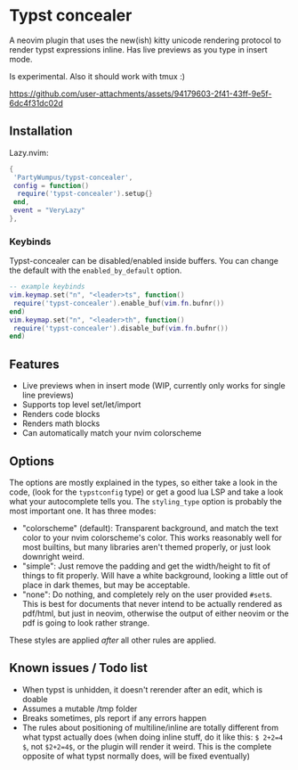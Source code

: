 # Typst concealer

A neovim plugin that uses the new(ish) kitty unicode rendering protocol to render typst expressions inline.
Has live previews as you type in insert mode.

Is experimental. Also it should work with tmux :)

https://github.com/user-attachments/assets/94179603-2f41-43ff-9e5f-6dc4f31dc02d

## Installation
Lazy.nvim:
```lua
{
 'PartyWumpus/typst-concealer',
 config = function()
  require('typst-concealer').setup{}
 end,
 event = "VeryLazy"
},
```

### Keybinds
Typst-concealer can be disabled/enabled inside buffers. You can change the default with the `enabled_by_default` option.
```lua
-- example keybinds
vim.keymap.set("n", "<leader>ts", function()
 require('typst-concealer').enable_buf(vim.fn.bufnr())
end)
vim.keymap.set("n", "<leader>th", function()
 require('typst-concealer').disable_buf(vim.fn.bufnr())
end)
```

## Features
- Live previews when in insert mode (WIP, currently only works for single line previews)
- Supports top level set/let/import
- Renders code blocks
- Renders math blocks
- Can automatically match your nvim colorscheme

## Options
The options are mostly explained in the types, so either take a look in the code, (look for the `typstconfig` type) or get a good lua LSP and take a look what your autocomplete tells you.
The `styling_type` option is probably the most important one. It has three modes:
- "colorscheme" (default): Transparent background, and match the text color to your nvim colorscheme's color. This works reasonably well for most builtins, but many libraries aren't themed properly, or just look downright weird.
- "simple": Just remove the padding and get the width/height to fit of things to fit properly. Will have a white background, looking a little out of place in dark themes, but may be acceptable.
- "none": Do nothing, and completely rely on the user provided `#set`s. This is best for documents that never intend to be actually rendered as pdf/html, but just in neovim, otherwise the output of either neovim or the pdf is going to look rather strange.

These styles are applied *after* all other rules are applied.

## Known issues / Todo list
- When typst is unhidden, it doesn't rerender after an edit, which is doable
- Assumes a mutable /tmp folder
- Breaks sometimes, pls report if any errors happen
- The rules about positioning of multiline/inline are totally different from what typst actually does (when doing inline stuff, do it like this: `$ 2+2=4 $`, not `$2+2=4$`, or the plugin will render it weird. This is the complete opposite of what typst normally does, will be fixed eventually)



